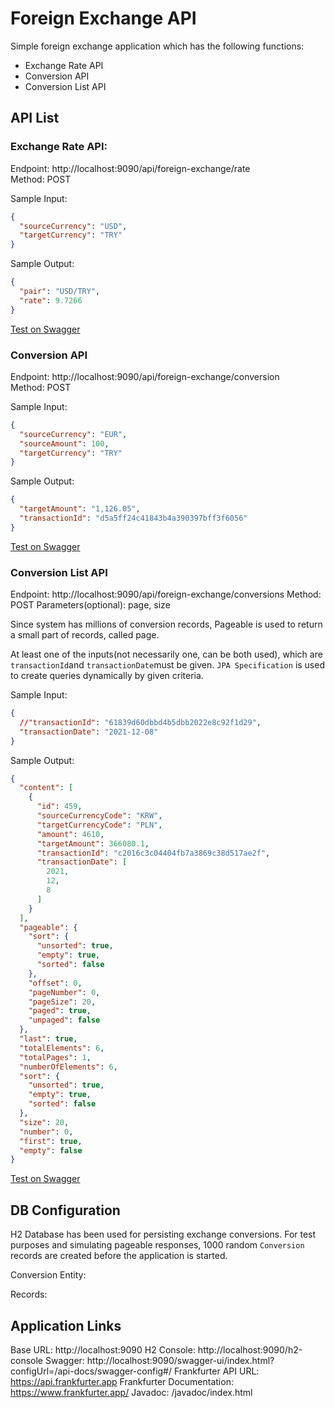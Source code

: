 # Foreign Exchange API  
  
Simple foreign exchange application which has the following functions:   
- Exchange Rate API  
- Conversion API   
- Conversion List API  
  
## API List   
### **Exchange Rate API:** 
Endpoint: http://localhost:9090/api/foreign-exchange/rate   
Method: POST
  
Sample Input:   
```json  
{  
  "sourceCurrency": "USD",  
  "targetCurrency": "TRY"  
}  
```  
  
Sample Output:  
```json  
{  
  "pair": "USD/TRY",  
  "rate": 9.7266  
}  
```  
[Test on Swagger](http://localhost:9090/swagger-ui/index.html?configUrl=/api-docs/swagger-config#/Foreign%20Exchange%20API/getExchangeRate)

### Conversion API  
Endpoint: http://localhost:9090/api/foreign-exchange/conversion   
Method: POST

Sample Input:   
```json  
{  
  "sourceCurrency": "EUR",  
  "sourceAmount": 100,  
  "targetCurrency": "TRY"  
}  
```  
  
Sample Output:  
```json  
{  
  "targetAmount": "1,126.05",  
  "transactionId": "d5a5ff24c41843b4a390397bff3f6056"  
}  
```  
[Test on Swagger](http://localhost:9090/swagger-ui/index.html?configUrl=/api-docs/swagger-config#/Foreign%20Exchange%20API/getConversation)
  
### Conversion List API
Endpoint: http://localhost:9090/api/foreign-exchange/conversions
Method: POST
Parameters(optional): page, size 

Since system has millions of conversion records, Pageable is used to return a small part of records, called page.

At least one of the inputs(not necessarily one, can be both used), which are `transactionId`and `transactionDate`must be given. `JPA Specification` is used to create queries dynamically by given criteria. 
  
Sample Input:   
```json  
{
  //"transactionId": "61839d60dbbd4b5dbb2022e8c92f1d29",
  "transactionDate": "2021-12-08"
}
```  
  
Sample Output:  
```json  
{
  "content": [
    {
      "id": 459,
      "sourceCurrencyCode": "KRW",
      "targetCurrencyCode": "PLN",
      "amount": 4610,
      "targetAmount": 366080.1,
      "transactionId": "c2016c3c04404fb7a3869c38d517ae2f",
      "transactionDate": [
        2021,
        12,
        8
      ]
    }
  ],
  "pageable": {
    "sort": {
      "unsorted": true,
      "empty": true,
      "sorted": false
    },
    "offset": 0,
    "pageNumber": 0,
    "pageSize": 20,
    "paged": true,
    "unpaged": false
  },
  "last": true,
  "totalElements": 6,
  "totalPages": 1,
  "numberOfElements": 6,
  "sort": {
    "unsorted": true,
    "empty": true,
    "sorted": false
  },
  "size": 20,
  "number": 0,
  "first": true,
  "empty": false
}
```  
[Test on Swagger](http://localhost:9090/swagger-ui/index.html?configUrl=/api-docs/swagger-config#/Foreign%20Exchange%20API/getConversationList)


## DB Configuration
H2 Database has been used for persisting exchange conversions. For test purposes and simulating pageable responses, 1000 random `Conversion` records are created before the application is started.

Conversion Entity:


Records:

## Application Links
Base URL: http://localhost:9090
H2 Console: http://localhost:9090/h2-console
Swagger: http://localhost:9090/swagger-ui/index.html?configUrl=/api-docs/swagger-config#/
Frankfurter API URL: https://api.frankfurter.app
Frankfurter Documentation: https://www.frankfurter.app/
Javadoc: /javadoc/index.html
